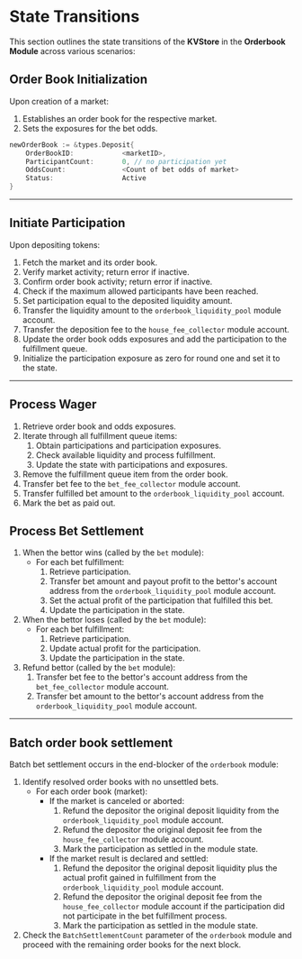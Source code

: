 # **State Transitions**

This section outlines the state transitions of the **KVStore** in the **Orderbook Module** across various scenarios:

## **Order Book Initialization**

Upon creation of a market:

1. Establishes an order book for the respective market.
2. Sets the exposures for the bet odds.

```go
newOrderBook := &types.Deposit{
    OrderBookID:            <marketID>,
    ParticipantCount:       0, // no participation yet
    OddsCount:              <Count of bet odds of market>
    Status:                 Active
}
```

---

## **Initiate Participation**

Upon depositing tokens:

1. Fetch the market and its order book.
2. Verify market activity; return error if inactive.
3. Confirm order book activity; return error if inactive.
4. Check if the maximum allowed participants have been reached.
5. Set participation equal to the deposited liquidity amount.
6. Transfer the liquidity amount to the `orderbook_liquidity_pool` module account.
7. Transfer the deposition fee to the `house_fee_collector` module account.
8. Update the order book odds exposures and add the participation to the fulfillment queue.
9. Initialize the participation exposure as zero for round one and set it to the state.

---

## **Process Wager**

1. Retrieve order book and odds exposures.
2. Iterate through all fulfillment queue items:
    1. Obtain participations and participation exposures.
    2. Check available liquidity and process fulfillment.
    3. Update the state with participations and exposures.
3. Remove the fulfillment queue item from the order book.
4. Transfer bet fee to the `bet_fee_collector` module account.
5. Transfer fulfilled bet amount to the `orderbook_liquidity_pool` account.
6. Mark the bet as paid out.

## **Process Bet Settlement**

1. When the bettor wins (called by the `bet` module):
    - For each bet fulfillment:
        1. Retrieve participation.
        2. Transfer bet amount and payout profit to the bettor's account address from the `orderbook_liquidity_pool` module account.
        3. Set the actual profit of the participation that fulfilled this bet.
        4. Update the participation in the state.
2. When the bettor loses (called by the `bet` module):
    - For each bet fulfillment:
        1. Retrieve participation.
        2. Update actual profit for the participation.
        3. Update the participation in the state.
3. Refund bettor (called by the `bet` module):
    1. Transfer bet fee to the bettor's account address from the `bet_fee_collector` module account.
    2. Transfer bet amount to the bettor's account address from the `orderbook_liquidity_pool` module account.

---

## **Batch order book settlement**

Batch bet settlement occurs in the end-blocker of the `orderbook` module:

1. Identify resolved order books with no unsettled bets.
    - For each order book (market):
        - If the market is canceled or aborted:
            1. Refund the depositor the original deposit liquidity from the `orderbook_liquidity_pool` module account.
            2. Refund the depositor the original deposit fee from the `house_fee_collector` module account.
            3. Mark the participation as settled in the module state.
        - If the market result is declared and settled:
            1. Refund the depositor the original deposit liquidity plus the actual profit gained in fulfillment from the `orderbook_liquidity_pool` module account.
            2. Refund the depositor the original deposit fee from the `house_fee_collector` module account if the participation did not participate in the bet fulfillment process.
            3. Mark the participation as settled in the module state.
2. Check the `BatchSettlementCount` parameter of the `orderbook` module and proceed with the remaining order books for the next block.
